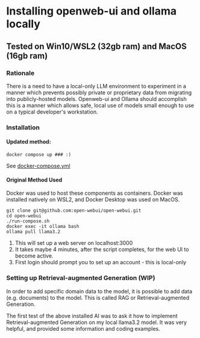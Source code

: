 # Installing openweb-ui and ollama locally

## Tested on Win10/WSL2 (32gb ram) and MacOS (16gb ram)

### Rationale

There is a need to have a local-only LLM environment to experiment in a manner which prevents possibly private or proprietary data from migrating into publicly-hosted models.  Openweb-ui and Ollama should accomplish this is a manner which allows safe, local use of models small enough to use on a typical developer's workstation.

### Installation

#### Updated method:

```
docker compose up ### :)
```

See [docker-compose.yml](docker-compose.yml)

#### Original Method Used
Docker was used to host these components as containers.  Docker was installed natively on WSL2, and Docker Desktop was used on MacOS.

```
git clone git@github.com:open-webui/open-webui.git
cd open-webui
./run-compose.sh
docker exec -it ollama bash
ollama pull llama3.2
```

1. This will set up a web server on localhost:3000
1. It takes maybe 4 minutes, after the script completes, for the web UI to become active.
1. First login should prompt you to set up an account - this is local-only

### Setting up Retrieval-augmented Generation (WIP)

In order to add specific domain data to the model, it is possible to add data (e.g. documents) to the model.   This is called RAG or Retrieval-augmented Generation.  

The first test of the above installed AI was to ask it how to implement Retrieval-augmented Generation on my local llama3.2 model.   It was very helpful, and provided some information and coding examples.
